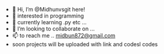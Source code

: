 - 👋 Hi, I’m @Midhunvsgit here!
- 👀 interested in programming 
- 🌱 currently learning .py etc ...
- 💞️ I’m looking to collaborate on ...
- 📫  to reach me .. midbun872@gmail.com
- soon projects will be uploaded with link and codesl codes

<!---
Midhunvsgit/Midhunvsgit is a ✨ special ✨ repository because its `README.md` (this file) appears on your GitHub profile.
You can click the Preview link to take a look at your changes.
--->
